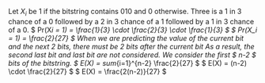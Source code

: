 Let $X_i$ be 1 if the bitstring contains 010 and 0 otherwise.
Three is a 1 in 3 chance of a 0 followed by a 2 in 3 chance of a 1 followed by a 1 in 3 chance of a 0.
$ Pr(X*i = 1) = \frac{1}{3} \cdot \frac{2}{3} \cdot \frac{1}{3} $
$ Pr(X_i = 1) = \frac{2}{27} $
When we are predicting the value of the current bit and the next 2 bits, there must be 2 bits after the current bit
As a result, the second last bit and last bit are not considered.
We consider the first $ n-2 $ bits of the bitstring.
$ E(X) = sum*{i=1}^{n-2} \frac{2}{27} $
$ E(X) = (n-2) \cdot \frac{2}{27} $
$ E(X) = \frac{2(n-2)}{27} $
